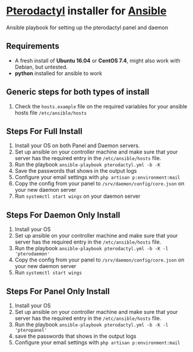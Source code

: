 # [Pterodactyl](https://pterodactyl.io/) installer for [Ansible](https://www.ansible.com/)
Ansible playbook for setting up the pterodactyl panel and daemon

## Requirements

* A fresh install of **Ubuntu 16.04** or **CentOS 7.4**, might also work with Debian, but untested.
* **python** installed for ansible to work

## Generic steps for both types of install

1. Check the `hosts.example` file on the required variables for your ansible hosts file `/etc/ansible/hosts`

## Steps For Full Install

1. Install your OS on both Panel and Daemon servers.
2. Set up ansible on your controller machine and make sure that your server has the required entry in the `/etc/ansible/hosts` file.
3. Run the playbook `ansible-playbook pterodactyl.yml -b -K`
4. Save the passwords that shows in the output logs
5. Configure your email settings with `php artisan p:environment:mail`
6. Copy the config from your panel to `/srv/daemon/config/core.json` on your new daemon server
7. Run `systemctl start wings` on your daemon server

## Steps For Daemon Only Install

1. Install your OS
2. Set up ansible on your controller machine and make sure that your server has the required entry in the `/etc/ansible/hosts` file.
3. Run the playbook `ansible-playbook pterodactyl.yml -b -K -l 'pterodaemon'`
4. Copy the config from your panel to `/srv/daemon/config/core.json` on your new daemon server
5. Run `systemctl start wings`

## Steps For Panel Only Install

1. Install your OS
2. Set up ansible on your controller machine and make sure that your server has the required entry in the `/etc/ansible/hosts` file.
3. Run the playbook `ansible-playbook pterodactyl.yml -b -K -l 'pteropanel'`
4. save the passwords that shows in the output logs
5. Configure your email settings with `php artisan p:environment:mail`
